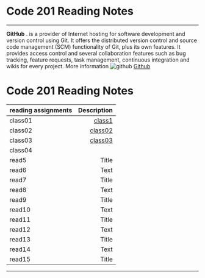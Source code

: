 # Code 201 Reading Notes
------------------------------------------------------------------------------------------------------------------------
**GitHub**
. is a provider of Internet hosting for software development and version control using Git. It offers the distributed version control and source code management (SCM) functionality of Git, plus its own features. It provides access control and several collaboration features such as bug tracking, feature requests, task management, continuous integration and wikis for every project.
More information 
![github](https://i.morioh.com/2019/11/11/1f265e2d4c43.jpg)
[Github](https://en.wikipedia.org/wiki/GitHub)
# Code 201 Reading Notes

|  reading assignments    | Description |
| :---        |    -----:   |
|class01    | [class1](https://github.com/sanaa-almoghraby/reading-notes201/blob/main/class-01.md)         | 
|class02   |  [class02](https://sanaa-almoghraby.github.io/reading-notes201/class02)   |
| class03      | [class03](https://sanaa-almoghraby.github.io/reading-notes201/class03)    | 
|class04    | [](https://sanaa-almoghraby.github.io/reading-notes201/class04)       |
| read5      | Title       | 
|read6       | Text        |
| read7     | Title       | 
| read8    | Text        |
| read9      | Title       | 
| read10     | Text        |
| read11     | Title       | 
| read12     | Text        |
| read13      | Title       | 
| read14     | Text        |
| read15      | Title       | 
--------------------------------------------------------------------------

